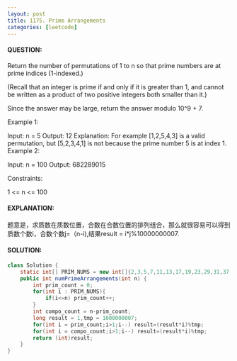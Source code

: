 ```yaml
---
layout: post
title: 1175. Prime Arrangements
categories: [leetcode]
---
```

#### QUESTION:
Return the number of permutations of 1 to n so that prime numbers are at prime indices (1-indexed.)

(Recall that an integer is prime if and only if it is greater than 1, and cannot be written as a product of two positive integers both smaller than it.)

Since the answer may be large, return the answer modulo 10^9 + 7.

 

Example 1:

Input: n = 5
Output: 12
Explanation: For example [1,2,5,4,3] is a valid permutation, but [5,2,3,4,1] is not because the prime number 5 is at index 1.
Example 2:

Input: n = 100
Output: 682289015
 

Constraints:

1 <= n <= 100
#### EXPLANATION:
题意是，求质数在质数位置，合数在合数位置的排列组合，那么就很容易可以得到质数个数i，合数个数j=（n-i),结果result = i*j%10000000007.
#### SOLUTION:
```JAVA
class Solution {
    static int[] PRIM_NUMS = new int[]{2,3,5,7,11,13,17,19,23,29,31,37,41,43,47,53,59,61,67,71,73,79,83,89,97};
    public int numPrimeArrangements(int n) {
        int prim_count = 0;
        for(int i : PRIM_NUMS){
            if(i<=n) prim_count++;
        }
        int compo_count = n-prim_count;
        long result = 1,tmp = 1000000007;
        for(int i = prim_count;i>1;i--) result=(result*i)%tmp;
        for(int i = compo_count;i>1;i--) result=(result*i)%tmp;
        return (int)result;
    }
}
```